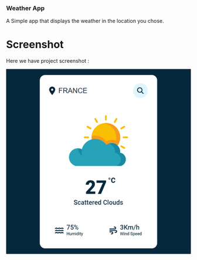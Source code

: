 
### Weather App

A Simple app that displays the weather in the location you chose.

# Screenshot
Here we have project screenshot :

![screenshot](screenshot.jpg)